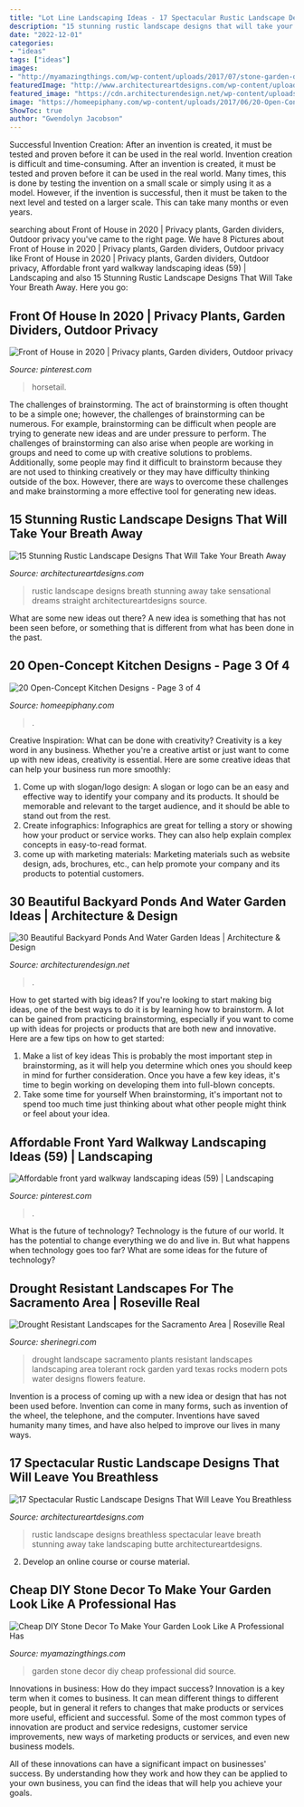 ```yaml
---
title: "Lot Line Landscaping Ideas - 17 Spectacular Rustic Landscape Designs That Will Leave You Breathless"
description: "15 stunning rustic landscape designs that will take your breath away"
date: "2022-12-01"
categories:
- "ideas"
tags: ["ideas"]
images:
- "http://myamazingthings.com/wp-content/uploads/2017/07/stone-garden-decor-1.jpg"
featuredImage: "http://www.architectureartdesigns.com/wp-content/uploads/2015/08/17-Spectacular-Rustic-Landscape-Designs-That-Will-Leave-You-Breathless-16.jpg"
featured_image: "https://cdn.architecturendesign.net/wp-content/uploads/2015/06/AD-Backyard-Ponds-Water-Gardens-26.jpg"
image: "https://homeepiphany.com/wp-content/uploads/2017/06/20-Open-Concept-Kitchen-Designs-15.jpg"
ShowToc: true
author: "Gwendolyn Jacobson"
---
```



Successful Invention Creation: After an invention is created, it must be tested and proven before it can be used in the real world.
Invention creation is difficult and time-consuming. After an invention is created, it must be tested and proven before it can be used in the real world. Many times, this is done by testing the invention on a small scale or simply using it as a model. However, if the invention is successful, then it must be taken to the next level and tested on a larger scale. This can take many months or even years.

	

		
searching about Front of House in 2020 | Privacy plants, Garden dividers, Outdoor privacy you've came to the right page. We have 8 Pictures about Front of House in 2020 | Privacy plants, Garden dividers, Outdoor privacy like Front of House in 2020 | Privacy plants, Garden dividers, Outdoor privacy, Affordable front yard walkway landscaping ideas (59) | Landscaping and also 15 Stunning Rustic Landscape Designs That Will Take Your Breath Away. Here you go:
		
    
## Front Of House In 2020 | Privacy Plants, Garden Dividers, Outdoor Privacy

<img loading=lazy src="https://i.pinimg.com/736x/ab/f8/f1/abf8f1d7dbc4ece468b3e94a137d9371.jpg" onerror="this.onerror=null;this.src='https://tse3.mm.bing.net/th?id=OIP.dtZGIXWBmlbJNyHDJOArbgHaLR&amp;pid=15.1';" alt="Front of House in 2020 | Privacy plants, Garden dividers, Outdoor privacy">

_Source: pinterest.com_

>horsetail. 

	

The challenges of brainstorming.
The act of brainstorming is often thought to be a simple one; however, the challenges of brainstorming can be numerous. For example, brainstorming can be difficult when people are trying to generate new ideas and are under pressure to perform. The challenges of brainstorming can also arise when people are working in groups and need to come up with creative solutions to problems. Additionally, some people may find it difficult to brainstorm because they are not used to thinking creatively or they may have difficulty thinking outside of the box. However, there are ways to overcome these challenges and make brainstorming a more effective tool for generating new ideas.

    
## 15 Stunning Rustic Landscape Designs That Will Take Your Breath Away

<img loading=lazy src="https://www.architectureartdesigns.com/wp-content/uploads/2016/10/15-Stunning-Rustic-Landscape-Designs-That-Will-Take-Your-Breath-Away-9.jpg" onerror="this.onerror=null;this.src='https://tse3.mm.bing.net/th?id=OIP.Og-tehTcycpB4SRtdhx-3gHaLI&amp;pid=15.1';" alt="15 Stunning Rustic Landscape Designs That Will Take Your Breath Away">

_Source: architectureartdesigns.com_

>rustic landscape designs breath stunning away take sensational dreams straight architectureartdesigns source. 

	

What are some new ideas out there?
A new idea is something that has not been seen before, or something that is different from what has been done in the past.

    
## 20 Open-Concept Kitchen Designs - Page 3 Of 4

<img loading=lazy src="https://homeepiphany.com/wp-content/uploads/2017/06/20-Open-Concept-Kitchen-Designs-15.jpg" onerror="this.onerror=null;this.src='https://tse2.mm.bing.net/th?id=OIP.3SuSlUjPpsOADGOEVjcypgHaLH&amp;pid=15.1';" alt="20 Open-Concept Kitchen Designs - Page 3 of 4">

_Source: homeepiphany.com_

>. 

	

Creative Inspiration: What can be done with creativity?
Creativity is a key word in any business. Whether you're a creative artist or just want to come up with new ideas, creativity is essential. Here are some creative ideas that can help your business run more smoothly: 
1. Come up with slogan/logo design: A slogan or logo can be an easy and effective way to identify your company and its products. It should be memorable and relevant to the target audience, and it should be able to stand out from the rest. 
2. Create infographics: Infographics are great for telling a story or showing how your product or service works. They can also help explain complex concepts in easy-to-read format. 
3. come up with marketing materials: Marketing materials such as website design, ads, brochures, etc., can help promote your company and its products to potential customers.

    
## 30 Beautiful Backyard Ponds And Water Garden Ideas | Architecture &amp; Design

<img loading=lazy src="https://cdn.architecturendesign.net/wp-content/uploads/2015/06/AD-Backyard-Ponds-Water-Gardens-26.jpg" onerror="this.onerror=null;this.src='https://tse2.mm.bing.net/th?id=OIP.XmNN1Z1jwmtwlnzXCo36GgHaLD&amp;pid=15.1';" alt="30 Beautiful Backyard Ponds And Water Garden Ideas | Architecture &amp; Design">

_Source: architecturendesign.net_

>. 

	

How to get started with big ideas?
If you're looking to start making big ideas, one of the best ways to do it is by learning how to brainstorm. A lot can be gained from practicing brainstorming, especially if you want to come up with ideas for projects or products that are both new and innovative. Here are a few tips on how to get started: 
1. Make a list of key ideas 
This is probably the most important step in brainstorming, as it will help you determine which ones you should keep in mind for further consideration. Once you have a few key ideas, it's time to begin working on developing them into full-blown concepts. 
2. Take some time for yourself 
When brainstorming, it's important not to spend too much time just thinking about what other people might think or feel about your idea.

    
## Affordable Front Yard Walkway Landscaping Ideas (59) | Landscaping

<img loading=lazy src="https://i.pinimg.com/736x/e6/05/7b/e6057b825ed6d01c6129264625edd1f0.jpg" onerror="this.onerror=null;this.src='https://tse3.mm.bing.net/th?id=OIP.X6Cj-w13eIJ5WpAZUaNp-AHaLH&amp;pid=15.1';" alt="Affordable front yard walkway landscaping ideas (59) | Landscaping">

_Source: pinterest.com_

>. 

	

What is the future of technology?
Technology is the future of our world. It has the potential to change everything we do and live in. But what happens when technology goes too far? What are some ideas for the future of technology?

    
## Drought Resistant Landscapes For The Sacramento Area | Roseville Real

<img loading=lazy src="http://www.sherinegri.com/wp-content/uploads/2015/04/drought-landscape-12.jpg" onerror="this.onerror=null;this.src='https://tse3.mm.bing.net/th?id=OIP.sQG6GFQokYiTlOsDjEcTTgHaJ3&amp;pid=15.1';" alt="Drought Resistant Landscapes for the Sacramento Area | Roseville Real">

_Source: sherinegri.com_

>drought landscape sacramento plants resistant landscapes landscaping area tolerant rock garden yard texas rocks modern pots water designs flowers feature. 

	

Invention is a process of coming up with a new idea or design that has not been used before. Invention can come in many forms, such as invention of the wheel, the telephone, and the computer. Inventions have saved humanity many times, and have also helped to improve our lives in many ways.

    
## 17 Spectacular Rustic Landscape Designs That Will Leave You Breathless

<img loading=lazy src="http://www.architectureartdesigns.com/wp-content/uploads/2015/08/17-Spectacular-Rustic-Landscape-Designs-That-Will-Leave-You-Breathless-16.jpg" onerror="this.onerror=null;this.src='https://tse3.mm.bing.net/th?id=OIP.MObb3h2n1Bsj-jWnZvhSdQHaJ4&amp;pid=15.1';" alt="17 Spectacular Rustic Landscape Designs That Will Leave You Breathless">

_Source: architectureartdesigns.com_

>rustic landscape designs breathless spectacular leave breath stunning away take landscaping butte architectureartdesigns. 

	

2. Develop an online course or course material.

    
## Cheap DIY Stone Decor To Make Your Garden Look Like A Professional Has

<img loading=lazy src="http://myamazingthings.com/wp-content/uploads/2017/07/stone-garden-decor-1.jpg" onerror="this.onerror=null;this.src='https://tse2.mm.bing.net/th?id=OIP.CqluY7ghhFwtQFzsbFBIngHaJ3&amp;pid=15.1';" alt="Cheap DIY Stone Decor To Make Your Garden Look Like A Professional Has">

_Source: myamazingthings.com_

>garden stone decor diy cheap professional did source. 

	

Innovations in business: How do they impact success?
Innovation is a key term when it comes to business. It can mean different things to different people, but in general it refers to changes that make products or services more useful, efficient and successful.
Some of the most common types of innovation are product and service redesigns, customer service improvements, new ways of marketing products or services, and even new business models.

All of these innovations can have a significant impact on businesses' success. By understanding how they work and how they can be applied to your own business, you can find the ideas that will help you achieve your goals.

